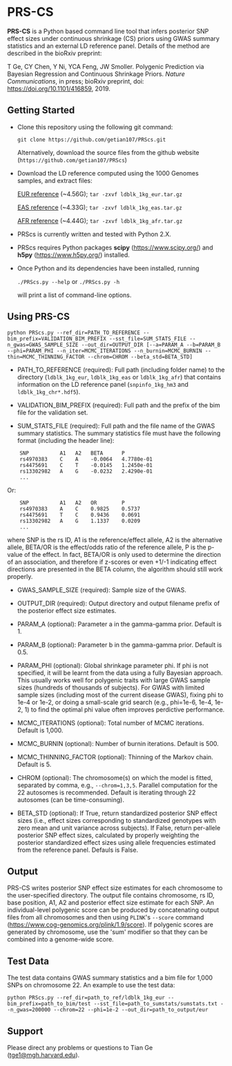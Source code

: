 # PRS-CS

**PRS-CS** is a Python based command line tool that infers posterior SNP effect sizes under continuous shrinkage (CS) priors
using GWAS summary statistics and an external LD reference panel. Details of the method are described in the bioRxiv preprint:

T Ge, CY Chen, Y Ni, YCA Feng, JW Smoller. Polygenic Prediction via Bayesian Regression and Continuous Shrinkage Priors. *Nature Communications*, in press; bioRxiv preprint, doi: https://doi.org/10.1101/416859, 2019.
 

## Getting Started

- Clone this repository using the following git command:
   
    `git clone https://github.com/getian107/PRScs.git`

    Alternatively, download the source files from the github website (`https://github.com/getian107/PRScs`)

- Download the LD reference computed using the 1000 Genomes samples, and extract files:

    [EUR reference](https://www.dropbox.com/s/p9aqanhxvxaqv8k/ldblk_1kg_eur.tar.gz?dl=0 "EUR reference") (~4.56G);
    `tar -zxvf ldblk_1kg_eur.tar.gz`

    [EAS reference](https://www.dropbox.com/s/o2yo2x7icu1xtpn/ldblk_1kg_eas.tar.gz?dl=0 "EAS reference") (~4.33G);
    `tar -zxvf ldblk_1kg_eas.tar.gz`
    
    [AFR reference](https://www.dropbox.com/s/mq94h1q9uuhun1h/ldblk_1kg_afr.tar.gz?dl=0 "AFR reference") (~4.44G);
    `tar -zxvf ldblk_1kg_afr.tar.gz`
 
- PRScs is currently written and tested with Python 2.X.

- PRScs requires Python packages **scipy** (https://www.scipy.org/) and **h5py** (https://www.h5py.org/) installed.
 
- Once Python and its dependencies have been installed, running

    `./PRScs.py --help` or `./PRScs.py -h`

    will print a list of command-line options.


## Using PRS-CS

`
python PRScs.py --ref_dir=PATH_TO_REFERENCE --bim_prefix=VALIDATION_BIM_PREFIX --sst_file=SUM_STATS_FILE --n_gwas=GWAS_SAMPLE_SIZE --out_dir=OUTPUT_DIR [--a=PARAM_A --b=PARAM_B --phi=PARAM_PHI --n_iter=MCMC_ITERATIONS --n_burnin=MCMC_BURNIN --thin=MCMC_THINNING_FACTOR --chrom=CHROM --beta_std=BETA_STD]
`
 - PATH_TO_REFERENCE (required): Full path (including folder name) to the directory (`ldblk_1kg_eur`, `ldblk_1kg_eas` or `ldblk_1kg_afr`) that contains information on the LD reference panel (`snpinfo_1kg_hm3` and `ldblk_1kg_chr*.hdf5`).

 - VALIDATION_BIM_PREFIX (required): Full path and the prefix of the bim file for the validation set. 

 - SUM_STATS_FILE (required): Full path and the file name of the GWAS summary statistics. The summary statistics file must have the following format (including the header line):

```
    SNP          A1   A2   BETA      P
    rs4970383    C    A    -0.0064   4.7780e-01
    rs4475691    C    T    -0.0145   1.2450e-01
    rs13302982   A    G    -0.0232   2.4290e-01
    ...
```
Or:
```
    SNP          A1   A2   OR        P
    rs4970383    A    C    0.9825    0.5737                 
    rs4475691    T    C    0.9436    0.0691
    rs13302982   A    G    1.1337    0.0209
    ...
```
where SNP is the rs ID, A1 is the reference/effect allele, A2 is the alternative allele, BETA/OR is the effect/odds ratio of the reference allele, P is the p-value of the effect. In fact, BETA/OR is only used to determine the direction of an association, and therefore if z-scores or even +1/-1 indicating effect directions are presented in the BETA column, the algorithm should still work properly.

 - GWAS_SAMPLE_SIZE (required): Sample size of the GWAS.

 - OUTPUT_DIR (required): Output directory and output filename prefix of the posterior effect size estimates.

 - PARAM_A (optional): Parameter a in the gamma-gamma prior. Default is 1.

 - PARAM_B (optional): Parameter b in the gamma-gamma prior. Default is 0.5.

 - PARAM_PHI (optional): Global shrinkage parameter phi. If phi is not specified, it will be learnt from the data using a fully Bayesian approach. This usually works well for polygenic traits with large GWAS sample sizes (hundreds of thousands of subjects). For GWAS with limited sample sizes (including most of the current disease GWAS), fixing phi to 1e-4 or 1e-2, or doing a small-scale grid search (e.g., phi=1e-6, 1e-4, 1e-2, 1) to find the optimal phi value often improves perdictive performance.

 - MCMC_ITERATIONS (optional): Total number of MCMC iterations. Default is 1,000.

 - MCMC_BURNIN (optional): Number of burnin iterations. Default is 500.

 - MCMC_THINNING_FACTOR (optional): Thinning of the Markov chain. Default is 5.

 - CHROM (optional): The chromosome(s) on which the model is fitted, separated by comma, e.g., `--chrom=1,3,5`. Parallel computation for the 22 autosomes is recommended. Default is iterating through 22 autosomes (can be time-consuming).

- BETA_STD (optional): If True, return standardized posterior SNP effect sizes (i.e., effect sizes corresponding to standardized genotypes with zero mean and unit variance across subjects). If False, return per-allele posterior SNP effect sizes, calculated by properly weighting the posterior standardized effect sizes using allele frequencies estimated from the reference panel. Defauls is False.


## Output

PRS-CS writes posterior SNP effect size estimates for each chromosome to the user-specified directory. The output file contains chromosome, rs ID, base position, A1, A2 and posterior effect size estimate for each SNP. An individual-level polygenic score can be produced by concatenating output files from all chromosomes and then using `PLINK`'s `--score` command (https://www.cog-genomics.org/plink/1.9/score). If polygenic scores are generated by chromosome, use the 'sum' modifier so that they can be combined into a genome-wide score.


## Test Data

The test data contains GWAS summary statistics and a bim file for 1,000 SNPs on chromosome 22.
An example to use the test data:

`
python PRScs.py --ref_dir=path_to_ref/ldblk_1kg_eur --bim_prefix=path_to_bim/test --sst_file=path_to_sumstats/sumstats.txt --n_gwas=200000 --chrom=22 --phi=1e-2 --out_dir=path_to_output/eur
`


## Support

Please direct any problems or questions to Tian Ge (tge1@mgh.harvard.edu).


